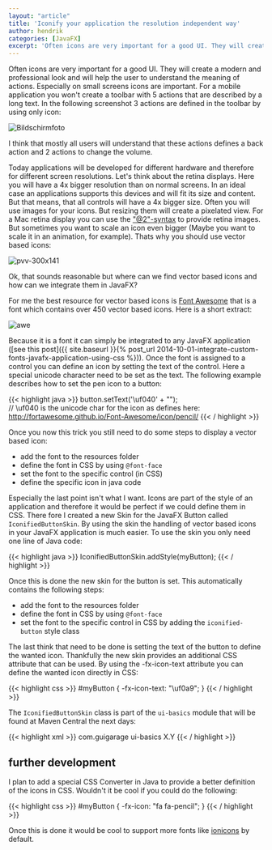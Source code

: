```yaml
---
layout: "article"
title: 'Iconify your application the resolution independent way'
author: hendrik
categories: [JavaFX]
excerpt: 'Often icons are very important for a good UI. They will create a modern and professional look and will help the user to understand the meaning of actions.'
---
```

Often icons are very important for a good UI. They will create a modern and professional look and will help the user to understand the meaning of actions. Especially on small screens icons are important. For a mobile application you won't create a toolbar with 5 actions that are described by a long text. In the following screenshot 3 actions are defined in the toolbar by using only icon:

![Bildschirmfoto](/posts/guigarage-legacy/Bildschirmfoto-2014-09-16-um-21.21.04-744x1024.png)

I think that mostly all users will understand that these actions defines a back action and 2 actions to change the volume.

Today applications will be developed for different hardware and therefore for different screen resolutions. Let's think about the retina displays. Here you will have a 4x bigger resolution than on normal screens. In an ideal case an applications supports this devices and will fit its size and content. But that means, that all controls will have a 4x bigger size. Often you will use images for your icons. But resizing them will create a pixelated view. For a Mac retina display you can use the ["@2"-syntax](https://developer.apple.com/library/ios/qa/qa1686/_index.html) to provide retina images. But sometimes you want to scale an icon even bigger (Maybe you want to scale it in an animation, for example). Thats why you should use vector based icons:

![pvv-300x141](/posts/guigarage-legacy/pvv-300x141.png)

Ok, that sounds reasonable but where can we find vector based icons and how can we integrate them in JavaFX?

For me the best resource for vector based icons is [Font Awesome](http://fortawesome.github.io/Font-Awesome/) that is a font which contains over 450 vector based icons. Here is a short extract:

![awe](/posts/guigarage-legacy/video-player-icons.png)

Because it is a font it can simply be integrated to any JavaFX application ([see this post]({{ site.baseurl }}{% post_url 2014-10-01-integrate-custom-fonts-javafx-application-using-css %})). Once the font is assigned to a control you can define an icon by setting the text of the control. Here a special unicode character need to be set as the text. The following example describes how to set the pen icon to a button:

{{< highlight java >}}
button.setText('\uf040' + "");  
// \uf040 is the unicode char for the icon as defines here: http://fortawesome.github.io/Font-Awesome/icon/pencil/
{{< / highlight >}}

Once you now this trick you still need to do some steps to display a vector based icon:

* add the font to the resources folder
* define the font in CSS by using `@font-face`
* set the font to the specific control (in CSS)
* define the specific icon in java code

Especially the last point isn't what I want. Icons are part of the style of an application and therefore it would be perfect if we could define them in CSS. There fore I created a new Skin for the JavaFX Button called `IconifiedButtonSkin`. By using the skin the handling of vector based icons in your JavaFX application is much easier. To use the skin you only need one line of Java code:

{{< highlight java >}}
IconifiedButtonSkin.addStyle(myButton);
{{< / highlight >}}

Once this is done the new skin for the button is set. This automatically contains the following steps:

* add the font to the resources folder
* define the font in CSS by using `@font-face`
* set the font to the specific control in CSS by adding the `iconified-button` style class

The last think that need to be done is setting the text of the button to define the wanted icon. Thankfully the new skin provides an additional CSS attribute that can be used. By using the -fx-icon-text attribute you can define the wanted icon directly in CSS:

{{< highlight css >}}
#myButton {
    -fx-icon-text: "\uf0a9";
}
{{< / highlight >}}

The `IconifiedButtonSkin` class is part of the `ui-basics` module that will be found at Maven Central the next days:

{{< highlight xml >}}
<dependency>
  <groupId>com.guigarage</groupId>
  <artifactId>ui-basics</artifactId>
  <version>X.Y</version>
</dependency>
{{< / highlight >}}

## further development

I plan to add a special CSS Converter in Java to provide a better definition of the icons in CSS. Wouldn't it be cool if you could do the following:

{{< highlight css >}}
#myButton {
    -fx-icon: "fa fa-pencil";
}
{{< / highlight >}}

Once this is done it would be cool to support more fonts like [ionicons](http://ionicons.com) by default.
